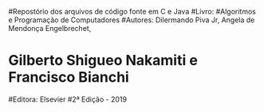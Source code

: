 #Repostório dos arquivos de código fonte em C e Java
#Livro:
#Algoritmos e Programação de Computadores
#Autores: Dilermando Piva Jr, Angela de Mendonça Engelbrechet,
#	Gilberto Shigueo Nakamiti e Francisco Bianchi
#Editora: Elsevier
#2ª Edição - 2019
